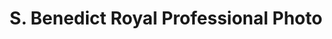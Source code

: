 ---
title: "S. Benedict Royal Professional Photo"
url: /zwedru/s-benedict-royal-professional-photo/
shop: photo
---